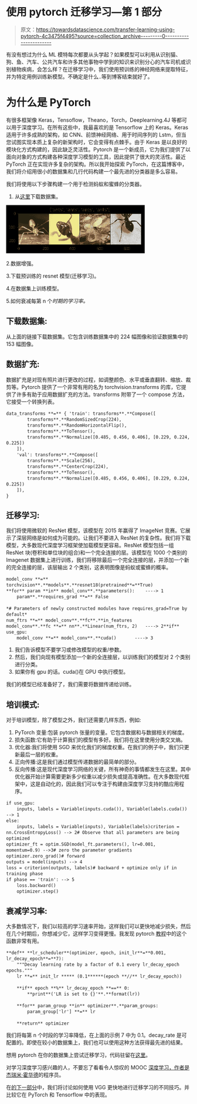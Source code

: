 # 使用 pytorch 迁移学习—第 1 部分

> 原文：<https://towardsdatascience.com/transfer-learning-using-pytorch-4c3475f4495?source=collection_archive---------0----------------------->

有没有想过为什么 ML 模特每次都要从头学起？如果模型可以利用从识别猫、狗、鱼、汽车、公共汽车和许多其他事物中学到的知识来识别分心的汽车司机或识别植物疾病，会怎么样？在迁移学习中，我们使用预训练的神经网络来提取特征，并为特定用例训练新模型。不确定是什么..等到博客结束就好了。

# 为什么是 PyTorch

有很多框架像 Keras，Tensoflow，Theano，Torch，Deeplearning.4J 等都可以用于深度学习。在所有这些中，我最喜欢的是 Tensorflow 上的 Keras。Keras 适用于许多成熟的架构，如 CNN、前馈神经网络、用于时间序列的 Lstm，但当您试图实现本质上复杂的新架构时，它会变得有点棘手。由于 Keras 是以良好的模块化方式构建的，因此缺乏灵活性。Pytorch 是一个新成员，它为我们提供了以面向对象的方式构建各种深度学习模型的工具，因此提供了很大的灵活性。最近 PyTorch 正在实现许多复杂的架构。所以我开始探索 PyTorch，在这篇博客中，我们将介绍用很小的数据集和几行代码构建一个最先进的分类器是多么容易。

我们将使用以下步骤构建一个用于检测蚂蚁和蜜蜂的分类器。

1.  从[这里](https://download.pytorch.org/tutorial/hymenoptera_data.zip)下载数据集。

![](img/1e62ec2d93155d78f5df829a5dece85a.png)

2.数据增强。

3.下载预训练的 resnet 模型(迁移学习)。

4.在数据集上训练模型。

5.如何衰减每第 n 个*时期的学习率。*

## 下载数据集:

从上面的链接下载数据集。它包含训练数据集中的 224 幅图像和验证数据集中的 153 幅图像。

## 数据扩充:

数据扩充是对现有照片进行更改的过程，如调整颜色、水平或垂直翻转、缩放、裁剪等。Pytorch 提供了一个非常有用的名为 torchvision.transforms 的库，它提供了许多有助于应用数据扩充的方法。transforms 附带了一个 compose 方法，它接受一个转换列表。

```
data_transforms **=** { 'train': transforms**.**Compose([
        transforms**.**RandomSizedCrop(224),
        transforms**.**RandomHorizontalFlip(),
        transforms**.**ToTensor(),
        transforms**.**Normalize([0.485, 0.456, 0.406], [0.229, 0.224, 0.225])
    ]),
    'val': transforms**.**Compose([
        transforms**.**Scale(256),
        transforms**.**CenterCrop(224),
        transforms**.**ToTensor(),
        transforms**.**Normalize([0.485, 0.456, 0.406], [0.229, 0.224, 0.225])
    ]),
}
```

## 迁移学习:

我们将使用微软的 ResNet 模型，该模型在 2015 年赢得了 ImageNet 竞赛。它展示了深层网络是如何成为可能的。让我们不要进入 ResNet 的复杂性。我们将下载模型，大多数现代深度学习框架使加载模型更容易。ResNet 模型包括一组 ResNet 块(卷积和单位块的组合)和一个完全连接的层。该模型在 1000 个类别的 Imagenet 数据集上进行训练，我们将移除最后一个完全连接的层，并添加一个新的完全连接的层，该层输出 2 个类别，这表明图像是蚂蚁或蜜蜂的概率。

```
model_conv **=** torchvision**.**models**.**resnet18(pretrained**=**True)
**for** param **in** model_conv**.**parameters():    ----> 1
    param**.**requires_grad **=** False

*# Parameters of newly constructed modules have requires_grad=True by default*
num_ftrs **=** model_conv**.**fc**.**in_features
model_conv**.**fc **=** nn**.**Linear(num_ftrs, 2)   ----> 2**if** use_gpu:
    model_conv **=** model_conv**.**cuda()       ----> 3
```

1.  我们告诉模型不要学习或修改模型的权重/参数。
2.  然后，我们向现有模型添加一个新的全连接层，以训练我们的模型对 2 个类别进行分类。
3.  如果你有 gpu 的话。cuda()在 GPU 中执行模型。

我们的模型已经准备好了，我们需要将数据传递给训练。

## 培训模式:

对于培训模型，除了模型之外，我们还需要几样东西，例如:

1.  PyTorch 变量:包装 pytorch 张量的变量。它包含数据和与数据相关的梯度。
2.  损失函数:它有助于计算我们的模型有多好。我们将在这里使用分类交叉熵。
3.  优化器:我们将使用 SGD 来优化我们的梯度权重。在我们的例子中，我们只更新最后一层的权重。
4.  正向传播:这是我们通过模型传递数据的最简单的部分。
5.  反向传播:这是现代深度学习网络的关键，所有神奇的事情都发生在这里。其中优化器开始计算需要更新多少权重以减少损失或提高准确性。在大多数现代框架中，这是自动化的，因此我们可以专注于构建由深度学习支持的酷应用程序。

```
if use_gpu:
    inputs, labels = Variable(inputs.cuda()), Variable(labels.cuda()) --> 1
else:
    inputs, labels = Variable(inputs), Variable(labels)criterion = nn.CrossEntropyLoss() --> 2# Observe that all parameters are being optimized
optimizer_ft = optim.SGD(model_ft.parameters(), lr=0.001, momentum=0.9) -->3# zero the parameter gradients
optimizer.zero_grad()# forward 
outputs = model(inputs) --> 4
loss = criterion(outputs, labels)# backward + optimize only if in training phase
if phase == 'train': --> 5
    loss.backward()
    optimizer.step()
```

## 衰减学习率:

大多数情况下，我们以较高的学习速率开始，这样我们可以更快地减少损失，然后在几个时期后，你想减少它，这样学习变得更慢。我发现 pytorch [教程](http://pytorch.org/tutorials/beginner/transfer_learning_tutorial.html)中的这个函数非常有用。

```
**def** **lr_scheduler**(optimizer, epoch, init_lr**=**0.001, lr_decay_epoch**=**7):
    """Decay learning rate by a factor of 0.1 every lr_decay_epoch epochs."""
    lr **=** init_lr ***** (0.1******(epoch **//** lr_decay_epoch))

    **if** epoch **%** lr_decay_epoch **==** 0:
        **print**('LR is set to {}'**.**format(lr))

    **for** param_group **in** optimizer**.**param_groups:
        param_group['lr'] **=** lr

    **return** optimizer
```

我们将每第 n 个时段的学习率降低，在上面的示例 7 中为 0.1。decay_rate 是可配置的。即使在较小的数据集上，我们也可以使用这种方法获得最先进的结果。

想用 pytorch 在你的数据集上尝试迁移学习，代码驻留在[这里](http://pytorch.org/tutorials/beginner/transfer_learning_tutorial.html)。

对学习深度学习感兴趣的人，不要忘了看看令人惊叹的 MOOC [深度学习，作者是](http://course.fast.ai/)[杰瑞米·霍华德](https://medium.com/@jeremyphoward)的程序员。

在[的下一部分](https://medium.com/@vishnuvig/transfer-learning-using-pytorch-part-2-9c5b18e15551)中，我们将讨论如何使用 VGG 更快地进行迁移学习的不同技巧。并比较它在 PyTorch 和 Tensorflow 中的表现。